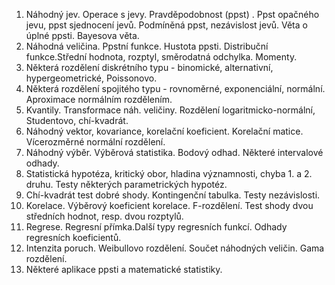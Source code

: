 1. Náhodný jev. Operace s jevy. Pravděpodobnost (ppst) . Ppst opačného jevu, ppst sjednocení jevů. Podmíněná ppst, nezávislost jevů. Věta o úplné ppsti. Bayesova věta.  
2. Náhodná veličina. Ppstní funkce. Hustota ppsti. Distribuční funkce.Střední hodnota, rozptyl, směrodatná odchylka. Momenty.  
3. Některá rozdělení diskrétního typu - binomické, alternativní, hypergeometrické, Poissonovo.  
4. Některá rozdělení spojitého typu - rovnoměrné, exponenciální, normální. Aproximace normálním rozdělením.  
5. Kvantily. Transformace náh. veličiny. Rozdělení logaritmicko-normální, Studentovo, chí-kvadrát.  
6. Náhodný vektor, kovariance, korelační koeficient. Korelační matice. Vícerozměrné normální rozdělení.  
7. Náhodný výběr. Výběrová statistika. Bodový odhad. Některé intervalové odhady.  
8. Statistická hypotéza, kritický obor, hladina významnosti, chyba 1. a 2. druhu. Testy některých parametrických hypotéz.  
9. Chí-kvadrát test dobré shody. Kontingenční tabulka. Testy nezávislosti.  
10. Korelace. Výběrový koeficient korelace. F-rozdělení. Test shody dvou středních hodnot, resp. dvou rozptylů.  
11. Regrese. Regresní přímka.Další typy regresních funkcí. Odhady regresních koeficientů.  
12. Intenzita poruch. Weibullovo rozdělení. Součet náhodných veličin. Gama rozdělení.  
13. Některé aplikace ppsti a matematické statistiky.